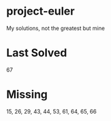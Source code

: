 # project-euler

My solutions, not the greatest but mine

# Last Solved

67

# Missing

15, 26, 29, 43, 44, 53, 61, 64, 65, 66
